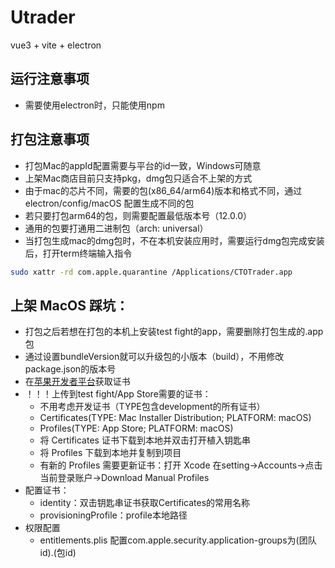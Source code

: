 # Utrader

vue3 + vite + electron

## 运行注意事项

- 需要使用electron时，只能使用npm

## 打包注意事项
- 打包Mac的appId配置需要与平台的id一致，Windows可随意
- 上架Mac商店目前只支持pkg，dmg包只适合不上架的方式
- 由于mac的芯片不同，需要的包(x86_64/arm64)版本和格式不同，通过 electron/config/macOS 配置生成不同的包
- 若只要打包arm64的包，则需要配置最低版本号（12.0.0）
- 通用的包要打通用二进制包（arch: universal）
- 当打包生成mac的dmg包时，不在本机安装应用时，需要运行dmg包完成安装后，打开term终端输入指令
```bash
sudo xattr -rd com.apple.quarantine /Applications/CTOTrader.app
```

## 上架 MacOS 踩坑：
- 打包之后若想在打包的本机上安装test fight的app，需要删除打包生成的.app包
- 通过设置bundleVersion就可以升级包的小版本（build），不用修改package.json的版本号
- 在[苹果开发者平台](https://developer.apple.com/account)获取证书
- ！！！上传到test fight/App Store需要的证书：
    - 不用考虑开发证书（TYPE包含development的所有证书）
    - Certificates(TYPE: Mac Installer Distribution; PLATFORM: macOS)
    - Profiles(TYPE: App Store; PLATFORM: macOS)
    - 将 Certificates 证书下载到本地并双击打开植入钥匙串
    - 将 Profiles 下载到本地并复制到项目
    - 有新的 Profiles 需要更新证书：打开 Xcode 在setting->Accounts->点击当前登录账户->Download Manual Profiles
- 配置证书：
    - identity：双击钥匙串证书获取Certificates的常用名称
    - provisioningProfile：profile本地路径
- 权限配置
    - entitlements.plis 配置com.apple.security.application-groups为(团队id).(包id)
